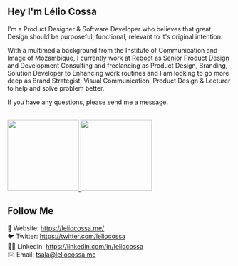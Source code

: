 ## Hey I'm Lélio Cossa
I'm a Product Designer & Software Developer who believes that great Design should be purposeful, functional, relevant to it's original intention.

With a multimedia background from the Institute of Communication and Image of Mozambique, I currently work at Reboot as Senior Product Design and Development Consulting and freelancing as Product Design, Branding, Solution Developer to Enhancing work routines and I am looking to go more deep as Brand Strategist, Visual Communication, Product Design & Lecturer to help and solve problem better.

If you have any questions, please send me a message.

<br>
<div align="left">
  <a href="https://github.com/leliocossa">
  <img height="160em" src="https://github-readme-stats.vercel.app/api?username=leliocossa&show_icons=true&theme=dark&include_all_commits=true&count_private=true"/>
  <img height="160m" src="https://github-readme-stats.vercel.app/api/top-langs/?username=leliocossa&layout=compact&langs_count=7&theme=dark"/>
  </a>
</div>
  
## Follow Me

🔗 Website: https://leliocossa.me/<br/>
🐦 Twitter: https://twitter.com/leliocossa<br/>
👨‍💼 LinkedIn: https://linkedin.com/in/leliocossa<br/>
✉️ Email: tsala@leliocossa.me

<!---
leliocossa/leliocossa is a ✨ special ✨ repository because its `README.md` (this file) appears on your GitHub profile.
You can click the Preview link to take a look at your changes.
--->
